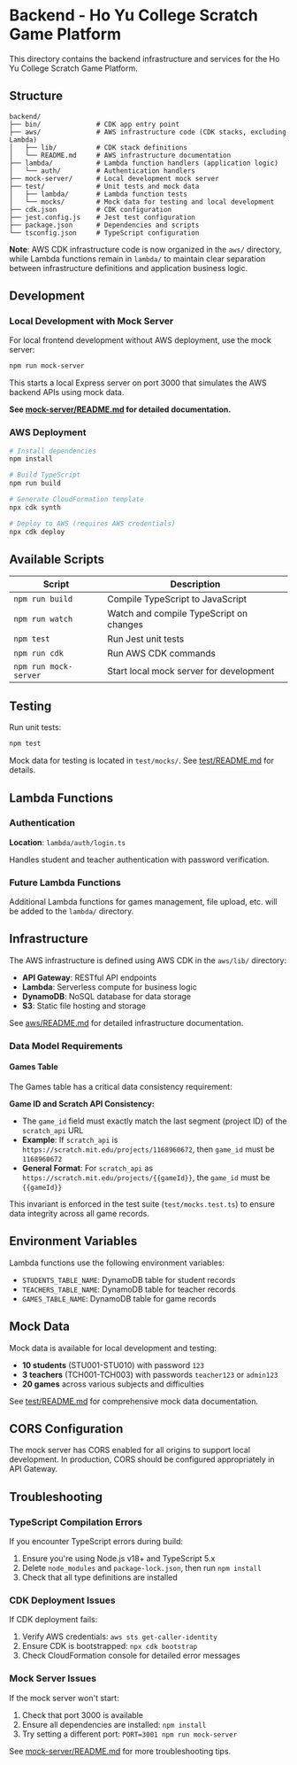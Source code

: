 # Backend - Ho Yu College Scratch Game Platform

This directory contains the backend infrastructure and services for the Ho Yu College Scratch Game Platform.

## Structure

```
backend/
├── bin/              # CDK app entry point
├── aws/              # AWS infrastructure code (CDK stacks, excluding Lambda)
│   ├── lib/          # CDK stack definitions
│   └── README.md     # AWS infrastructure documentation
├── lambda/           # Lambda function handlers (application logic)
│   └── auth/         # Authentication handlers
├── mock-server/      # Local development mock server
├── test/             # Unit tests and mock data
│   ├── lambda/       # Lambda function tests
│   └── mocks/        # Mock data for testing and local development
├── cdk.json          # CDK configuration
├── jest.config.js    # Jest test configuration
├── package.json      # Dependencies and scripts
└── tsconfig.json     # TypeScript configuration
```

**Note**: AWS CDK infrastructure code is now organized in the `aws/` directory, while Lambda functions remain in `lambda/` to maintain clear separation between infrastructure definitions and application business logic.

## Development

### Local Development with Mock Server

For local frontend development without AWS deployment, use the mock server:

```bash
npm run mock-server
```

This starts a local Express server on port 3000 that simulates the AWS backend APIs using mock data.

**See [mock-server/README.md](mock-server/README.md) for detailed documentation.**

### AWS Deployment

```bash
# Install dependencies
npm install

# Build TypeScript
npm run build

# Generate CloudFormation template
npx cdk synth

# Deploy to AWS (requires AWS credentials)
npx cdk deploy
```

## Available Scripts

| Script | Description |
|--------|-------------|
| `npm run build` | Compile TypeScript to JavaScript |
| `npm run watch` | Watch and compile TypeScript on changes |
| `npm test` | Run Jest unit tests |
| `npm run cdk` | Run AWS CDK commands |
| `npm run mock-server` | Start local mock server for development |

## Testing

Run unit tests:

```bash
npm test
```

Mock data for testing is located in `test/mocks/`. See [test/README.md](test/README.md) for details.

## Lambda Functions

### Authentication

**Location**: `lambda/auth/login.ts`

Handles student and teacher authentication with password verification.

### Future Lambda Functions

Additional Lambda functions for games management, file upload, etc. will be added to the `lambda/` directory.

## Infrastructure

The AWS infrastructure is defined using AWS CDK in the `aws/lib/` directory:

- **API Gateway**: RESTful API endpoints
- **Lambda**: Serverless compute for business logic
- **DynamoDB**: NoSQL database for data storage
- **S3**: Static file hosting and storage

See [aws/README.md](aws/README.md) for detailed infrastructure documentation.

### Data Model Requirements

#### Games Table
The Games table has a critical data consistency requirement:

**Game ID and Scratch API Consistency:**
- The `game_id` field must exactly match the last segment (project ID) of the `scratch_api` URL
- **Example**: If `scratch_api` is `https://scratch.mit.edu/projects/1168960672`, then `game_id` must be `1168960672`
- **General Format**: For `scratch_api` as `https://scratch.mit.edu/projects/{{gameId}}`, the `game_id` must be `{{gameId}}`

This invariant is enforced in the test suite (`test/mocks.test.ts`) to ensure data integrity across all game records.

## Environment Variables

Lambda functions use the following environment variables:

- `STUDENTS_TABLE_NAME`: DynamoDB table for student records
- `TEACHERS_TABLE_NAME`: DynamoDB table for teacher records
- `GAMES_TABLE_NAME`: DynamoDB table for game records

## Mock Data

Mock data is available for local development and testing:

- **10 students** (STU001-STU010) with password `123`
- **3 teachers** (TCH001-TCH003) with passwords `teacher123` or `admin123`
- **20 games** across various subjects and difficulties

See [test/README.md](test/README.md) for comprehensive mock data documentation.

## CORS Configuration

The mock server has CORS enabled for all origins to support local development. In production, CORS should be configured appropriately in API Gateway.

## Troubleshooting

### TypeScript Compilation Errors

If you encounter TypeScript errors during build:

1. Ensure you're using Node.js v18+ and TypeScript 5.x
2. Delete `node_modules` and `package-lock.json`, then run `npm install`
3. Check that all type definitions are installed

### CDK Deployment Issues

If CDK deployment fails:

1. Verify AWS credentials: `aws sts get-caller-identity`
2. Ensure CDK is bootstrapped: `npx cdk bootstrap`
3. Check CloudFormation console for detailed error messages

### Mock Server Issues

If the mock server won't start:

1. Check that port 3000 is available
2. Ensure all dependencies are installed: `npm install`
3. Try setting a different port: `PORT=3001 npm run mock-server`

See [mock-server/README.md](mock-server/README.md) for more troubleshooting tips.
